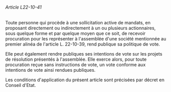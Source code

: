 ###### Article L22-10-41

Toute personne qui procède à une sollicitation active de mandats, en proposant directement ou indirectement à un ou plusieurs actionnaires, sous quelque forme et par quelque moyen que ce soit, de recevoir procuration pour les représenter à l'assemblée d'une société mentionnée au premier alinéa de l'article L. 22-10-39, rend publique sa politique de vote.

Elle peut également rendre publiques ses intentions de vote sur les projets de résolution présentés à l'assemblée. Elle exerce alors, pour toute procuration reçue sans instructions de vote, un vote conforme aux intentions de vote ainsi rendues publiques.

Les conditions d'application du présent article sont précisées par décret en Conseil d'Etat.


